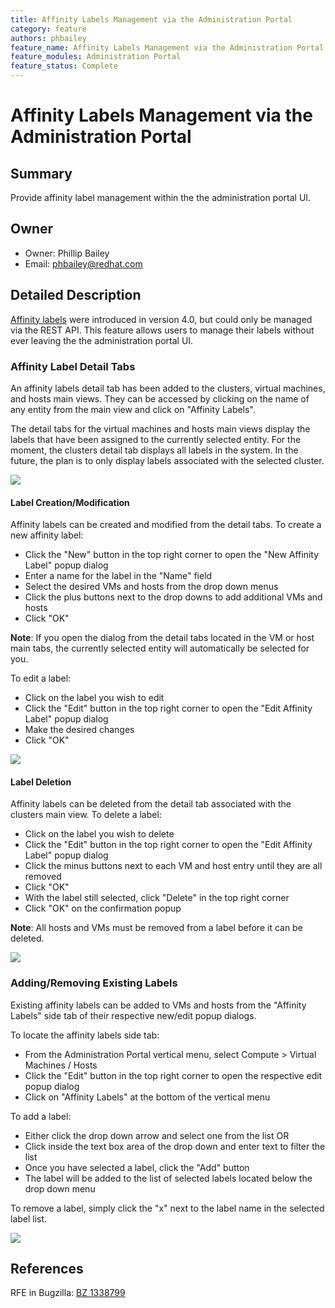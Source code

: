 ```yaml
---
title: Affinity Labels Management via the Administration Portal
category: feature
authors: phbailey
feature_name: Affinity Labels Management via the Administration Portal
feature_modules: Administration Portal
feature_status: Complete
---
```


# Affinity Labels Management via the Administration Portal

## Summary

Provide affinity label management within the the administration portal UI.

## Owner

*   Owner: Phillip Bailey
*   Email: phbailey@redhat.com

## Detailed Description

[Affinity labels](/documentation/sla/affinity-labels) were introduced in version 4.0, but could only be managed via the REST API. This feature allows users to manage their labels without ever leaving the the administration portal UI.

### Affinity Label Detail Tabs

An affinity labels detail tab has been added to the clusters, virtual machines, and hosts main views. They can be accessed by clicking on the name of any entity from the main view and click on "Affinity Labels".

The detail tabs for the virtual machines and hosts main views display the labels that have been assigned to the currently selected entity. For the moment, the clusters detail tab displays all labels in the system. In the future, the plan is to only display labels associated with the selected cluster.

![](/images/wiki/affinity-labels-vm-subtab-with-label.png)
<br />

#### Label Creation/Modification

Affinity labels can be created and modified from the detail tabs. To create a new affinity label:

* Click the "New" button in the top right corner to open the "New Affinity Label" popup dialog
* Enter a name for the label in the "Name" field
* Select the desired VMs and hosts from the drop down menus
* Click the plus buttons next to the drop downs to add additional VMs and hosts
* Click "OK"

**Note**: If you open the dialog from the detail tabs located in the VM or host main tabs, the currently selected entity will automatically be selected for you.

To edit a label:

* Click on the label you wish to edit
* Click the "Edit" button in the top right corner to open the "Edit Affinity Label" popup dialog
* Make the desired changes
* Click "OK"

![](/images/wiki/affinity-labels-new-label-popup.png)
<br />

#### Label Deletion

Affinity labels can be deleted from the detail tab associated with the clusters main view. To delete a label:

* Click on the label you wish to delete
* Click the "Edit" button in the top right corner to open the "Edit Affinity Label" popup dialog
* Click the minus buttons next to each VM and host entry until they are all removed
* Click "OK"
* With the label still selected, click "Delete" in the top right corner
* Click "OK" on the confirmation popup

**Note**: All hosts and VMs must be removed from a label before it can be deleted.

![](/images/wiki/affinity-labels-cluster-subtab-with-labels.png)
<br />

### Adding/Removing Existing Labels

Existing affinity labels can be added to VMs and hosts from the "Affinity Labels" side tab of their respective new/edit popup dialogs.

To locate the affinity labels side tab:

* From the Administration Portal vertical menu, select Compute > Virtual Machines / Hosts
* Click the "Edit" button in the top right corner to open the respective edit popup dialog
* Click on "Affinity Labels" at the bottom of the vertical menu

To add a label:
* Either click the drop down arrow and select one from the list OR
* Click inside the text box area of the drop down and enter text to filter the list
* Once you have selected a label, click the "Add" button
* The label will be added to the list of selected labels located below the drop down menu

To remove a label, simply click the "x" next to the label name in the selected label list.

![](/images/wiki/affinity-labels-edit-vm-with-label.png)
<br />

## References
RFE in Bugzilla: [BZ 1338799](https://bugzilla.redhat.com/show_bug.cgi?id=1338799)
